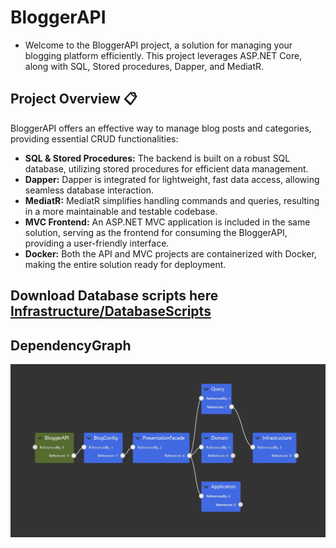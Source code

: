 # BloggerAPI 

- Welcome to the BloggerAPI project, a solution for managing your blogging platform efficiently. This project leverages ASP.NET Core, along with SQL, Stored procedures, Dapper, and MediatR. 

## Project Overview 📋
BloggerAPI offers an effective way to manage blog posts and categories, providing essential CRUD functionalities:

- **SQL & Stored Procedures:** The backend is built on a robust SQL database, utilizing stored procedures for efficient data management.
- **Dapper:** Dapper is integrated for lightweight, fast data access, allowing seamless database interaction.
- **MediatR:** MediatR simplifies handling commands and queries, resulting in a more maintainable and testable codebase.
- **MVC Frontend:** An ASP.NET MVC application is included in the same solution, serving as the frontend for consuming the BloggerAPI, providing a user-friendly interface.
- **Docker:** Both the API and MVC projects are containerized with Docker, making the entire solution ready for deployment.

## Download Database scripts here  [Infrastructure/DatabaseScripts](Infrastructure/DatabaseScripts)


## DependencyGraph
![GRAPH](Infrastructure/DatabaseScripts/DependencyGraph.jpg "Dependency Graph")
